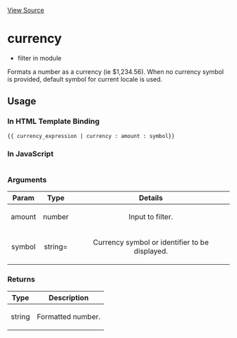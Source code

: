 

[View Source](http://github.com///tree/master/#L14845)



# currency



* filter in module []()






Formats a number as a currency (ie $1,234.56). When no currency symbol is provided, default
symbol for current locale is used.








## Usage
### In HTML Template Binding

```
{{ currency_expression | currency : amount : symbol}}
```


### In JavaScript
```$filter('currency')(amount, symbol)
```



### Arguments

| Param | Type | Details |
| :--: | :--: | :--: |
| amount | number | <p>Input to filter.</p>  |
| symbol | string= | <p>Currency symbol or identifier to be displayed.</p>  |

### Returns

| Type | Description |
| :--: | :--: |
| string | <p>Formatted number.</p>  |




